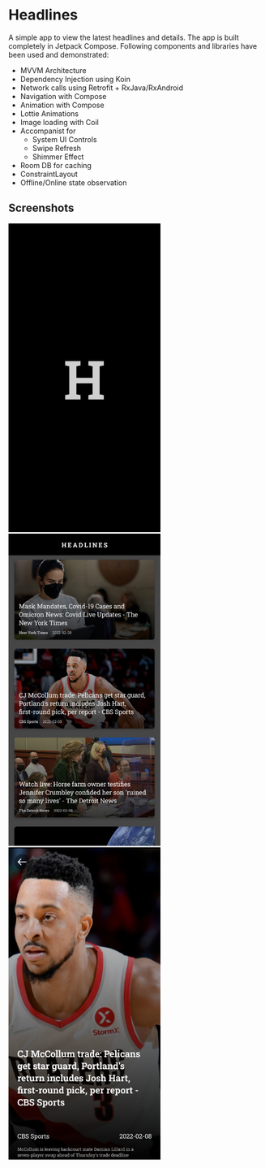 # Headlines

A simple app to view the latest headlines and details. The app is built completely in Jetpack Compose. Following components and libraries have been used and demonstrated:

- MVVM Architecture
- Dependency Injection using Koin
- Network calls using Retrofit + RxJava/RxAndroid
- Navigation with Compose
- Animation with Compose
- Lottie Animations
- Image loading with Coil
- Accompanist for
    - System UI Controls
    - Swipe Refresh
    - Shimmer Effect
- Room DB for caching
- ConstraintLayout
- Offline/Online state observation

## Screenshots

<img src="screenshots/splash.png" alt="Splash Screen" width="300"/>

<img src="screenshots/home.png" alt="Home Screen" width="300"/>

<img src="screenshots/details.png" alt="Details Screen" width="300"/>